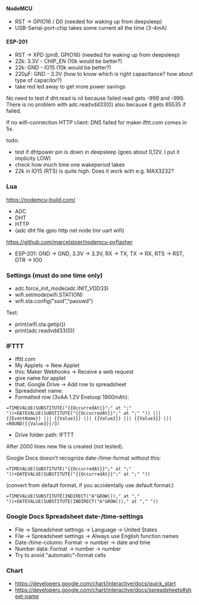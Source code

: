 #### NodeMCU
- RST -> GPIO16 / D0 (needed for waking up from deepsleep)
- USB-Serial-port-chip takes some current all the time (3-4mA)

#### ESP-201
- RST -> XPD (pin8, GPIO16) (needed for waking up from deepsleep)
- 22k: 3.3V - CHIP_EN (10k would be better?)
- 22k: GND - IO15 (10k would be better?)
- 220µF: GND - 3.3V (how to know which is right capacitance? how about type of capacitor?)
- take red led away to get more power savings

No need to test if dht.read is nil because failed read gets -999 and -999.  
There is no problem with adc.readvdd33(0) also because it gets 65535 if failed.  

If no wifi-connection
HTTP client: DNS failed for maker.ifttt.com
comes in 5s.  

todo:  
- test if dhtpower pin is down in deepsleep (goes about 0,12V. I put it implicity LOW)
- check how much time one wakeperiod takes
- 22k in IO15 (RTS) is quite high. Does it work with e.g. MAX3232?

### Lua
https://nodemcu-build.com/
- ADC
- DHT
- HTTP
- (adc dht file gpio http net node tmr uart wifi)

https://github.com/marcelstoer/nodemcu-pyflasher
- ESP-201: GND -> GND, 3.3V -> 3.3V, RX -> TX, TX -> RX, RTS -> RST, DTR -> IO0

### Settings (must do one time only)
- adc.force_init_mode(adc.INIT_VDD33)
- wifi.setmode(wifi.STATION)
- wifi.sta.config("ssid","passwd")

Test:
- print(wifi.sta.getip())
- print(adc.readvdd33(0))

### IFTTT

- ifttt.com
- My Applets -> New Applet
- this: Maker Webhooks -> Receive a web request
- give name for applet
- that: Google Drive -> Add row to spreadsheet
- Spreadsheet name:
- Formatted row (3xAA 1.2V Eneloop 1900mAh):
```
=TIMEVALUE(SUBSTITUTE("{{OccurredAt}}";" at ";" "))+DATEVALUE(SUBSTITUTE("{{OccurredAt}}";" at ";" ")) ||| {{EventName}} ||| {{Value1}} ||| {{Value2}} ||| {{Value3}} ||| =ROUND({{Value3}}/3)
```
- Drive folder path: IFTTT

After 2000 lines new file is created (not tested).

Google Docs doesn't recognize date-/time-format without this:
```
=TIMEVALUE(SUBSTITUTE("{{OccurredAt}}";" at ";" "))+DATEVALUE(SUBSTITUTE("{{OccurredAt}}";" at ";" "))
```
(convert from default format, if you accidentally use default format:)
```
=TIMEVALUE(SUBSTITUTE(INDIRECT("A"&ROW())," at "," "))+DATEVALUE(SUBSTITUTE(INDIRECT("A"&ROW())," at "," "))
```

### Google Docs Spreadsheet date-/time-settings

- File -> Spreadsheet settings -> Language -> United States
- File -> Spreadsheet settings -> Always use English function names
- Date-/time-column: Format -> number -> date and time
- Number data: Format -> number -> number
- Try to avoid "automatic"-format cells


### Chart
- https://developers.google.com/chart/interactive/docs/quick_start
- https://developers.google.com/chart/interactive/docs/spreadsheets#sheet-name
